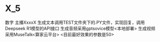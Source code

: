 # X_5

数字 主播XxxxX
生成文本调用TEST文件夹下的.PY文件，实现回复，调用Deepseek R1模型的API接口
生成音频采用gptsovice模型<本地部署>
生成视频采用MuseTalk<算家云平台> <目前最好效果的参数是50>
